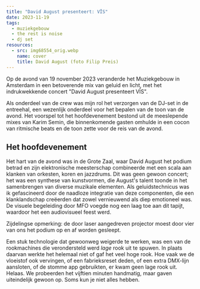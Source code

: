 ```yaml
---
title: "David August presenteert: VĪS"
date: 2023-11-19
tags:
  - muziekgebouw
  - the rest is noise
  - dj set
resources:
  - src: img68554_orig.webp
    name: cover
    title: David August (foto Filip Preis)
---
```

Op de avond van 19 november 2023 veranderde het Muziekgebouw in Amsterdam in een betoverende mix van geluid en licht, met het indrukwekkende concert "David August presenteert VĪS".
<!--more-->
Als onderdeel van de crew was mijn rol het verzorgen van de DJ-set in de entreehal, een wezenlijk onderdeel voor het bepalen van de toon van de avond. Het voorspel tot het hoofdevenement bestond uit de meeslepende mixes van Karim Semin, die binnenkomende gasten omhulde in een cocon van ritmische beats en de toon zette voor de reis van de avond.

## Het hoofdevenement
Het hart van de avond was in de Grote Zaal, waar David August het podium betrad en zijn elektronische meesterschap combineerde met een scala aan klanken van orkesten, koren en jazzdrums. Dit was geen gewoon concert; het was een synthese van kunstvormen, die August's talent toonde in het samenbrengen van diverse muzikale elementen. Als geluidstechnicus was ik gefascineerd door de naadloze integratie van deze componenten, die een klanklandschap creëerden dat zowel vernieuwend als diep emotioneel was. De visuele begeleiding door MFO voegde nog een laag toe aan dit tapijt, waardoor het een audiovisueel feest werd.

Zijdelingse opmerking: de door laser aangedreven projector moest door vier van ons het podium op en af worden gesleept.

Een stuk technologie dat gewoonweg weigerde te werken, was een van de rookmachines die verondersteld werd _lage_ rook uit te spuwen. In plaats daarvan werkte het helemaal niet of gaf het veel hoge rook. Hoe vaak we de vloeistof ook vervingen, of een fabrieksreset deden, of een extra DMX-lijn aansloten, of de stomme app gebruikten, er kwam geen lage rook uit. Helaas. We probeerden het vijftien minuten handmatig, maar gaven uiteindelijk gewoon op. Soms kun je niet alles hebben.